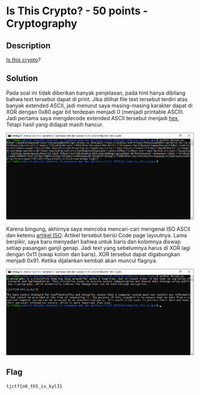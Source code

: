 # Is This Crypto? - 50 points - Cryptography

## Description

[Is this crypto](./e141851decd4f7afab034c7055db229bd54011d2860ebd622302088fd4e062ae_file.txt)?

## Solution

Pada soal ini tidak diberikan banyak penjelasan, pada hint hanya dibilang bahwa text tersebut dapat di print. Jika dilihat file text tersebut terdiri atas banyak extended ASCII, jadi menurut saya masing-masing karakter dapat di XOR dengan 0x80 agar bit terdepan menjadi 0 (menjadi printable ASCII). Jadi pertama saya mengdecode extended ASCII tersebut menjadi [hex](./hex.txt), Tetapi hasil yang didapat masih hancur.

![decode](./decode.png)

Karena bingung, akhirnya saya mencoba mencari-cari mengenai ISO ASCII dan ketemu [artikel ISO](https://en.wikipedia.org/wiki/ISO/IEC_8859-1). Artikel tersebut berisi Code page layoutnya. Lama berpikir, saya baru menyadari bahwa untuk baris dan kolomnya diswap setiap pasangan ganjil genap. Jadi text yang sebelumnya harus di XOR lagi dengan 0x11 (swap kolom dan baris). XOR tersebut dapat digabungkan menjadi 0x91. Ketika dijalankan kembali akan muncul flagnya.

![flag](./flag.png)

## Flag

```
tjctf{n0_th5_is_kyl3}
```